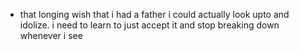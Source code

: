 - that longing wish that i had a father i could actually look upto and idolize. i need to learn to just accept it and stop breaking down whenever i see 